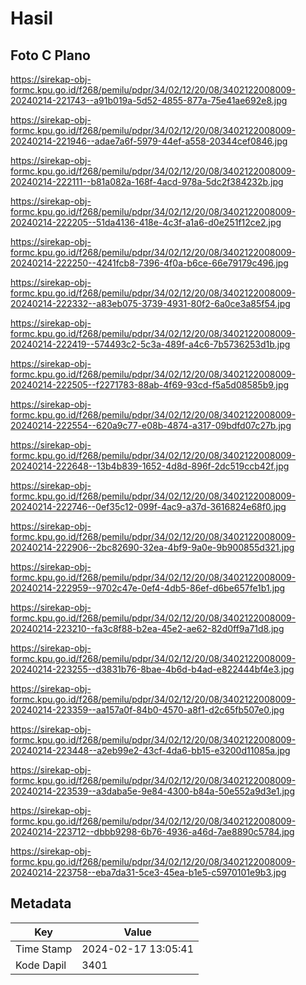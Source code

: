 # Hasil

## Foto C Plano

https://sirekap-obj-formc.kpu.go.id/f268/pemilu/pdpr/34/02/12/20/08/3402122008009-20240214-221743--a91b019a-5d52-4855-877a-75e41ae692e8.jpg

https://sirekap-obj-formc.kpu.go.id/f268/pemilu/pdpr/34/02/12/20/08/3402122008009-20240214-221946--adae7a6f-5979-44ef-a558-20344cef0846.jpg

https://sirekap-obj-formc.kpu.go.id/f268/pemilu/pdpr/34/02/12/20/08/3402122008009-20240214-222111--b81a082a-168f-4acd-978a-5dc2f384232b.jpg

https://sirekap-obj-formc.kpu.go.id/f268/pemilu/pdpr/34/02/12/20/08/3402122008009-20240214-222205--51da4136-418e-4c3f-a1a6-d0e251f12ce2.jpg

https://sirekap-obj-formc.kpu.go.id/f268/pemilu/pdpr/34/02/12/20/08/3402122008009-20240214-222250--4241fcb8-7396-4f0a-b6ce-66e79179c496.jpg

https://sirekap-obj-formc.kpu.go.id/f268/pemilu/pdpr/34/02/12/20/08/3402122008009-20240214-222332--a83eb075-3739-4931-80f2-6a0ce3a85f54.jpg

https://sirekap-obj-formc.kpu.go.id/f268/pemilu/pdpr/34/02/12/20/08/3402122008009-20240214-222419--574493c2-5c3a-489f-a4c6-7b5736253d1b.jpg

https://sirekap-obj-formc.kpu.go.id/f268/pemilu/pdpr/34/02/12/20/08/3402122008009-20240214-222505--f2271783-88ab-4f69-93cd-f5a5d08585b9.jpg

https://sirekap-obj-formc.kpu.go.id/f268/pemilu/pdpr/34/02/12/20/08/3402122008009-20240214-222554--620a9c77-e08b-4874-a317-09bdfd07c27b.jpg

https://sirekap-obj-formc.kpu.go.id/f268/pemilu/pdpr/34/02/12/20/08/3402122008009-20240214-222648--13b4b839-1652-4d8d-896f-2dc519ccb42f.jpg

https://sirekap-obj-formc.kpu.go.id/f268/pemilu/pdpr/34/02/12/20/08/3402122008009-20240214-222746--0ef35c12-099f-4ac9-a37d-3616824e68f0.jpg

https://sirekap-obj-formc.kpu.go.id/f268/pemilu/pdpr/34/02/12/20/08/3402122008009-20240214-222906--2bc82690-32ea-4bf9-9a0e-9b900855d321.jpg

https://sirekap-obj-formc.kpu.go.id/f268/pemilu/pdpr/34/02/12/20/08/3402122008009-20240214-222959--9702c47e-0ef4-4db5-86ef-d6be657fe1b1.jpg

https://sirekap-obj-formc.kpu.go.id/f268/pemilu/pdpr/34/02/12/20/08/3402122008009-20240214-223210--fa3c8f88-b2ea-45e2-ae62-82d0ff9a71d8.jpg

https://sirekap-obj-formc.kpu.go.id/f268/pemilu/pdpr/34/02/12/20/08/3402122008009-20240214-223255--d3831b76-8bae-4b6d-b4ad-e822444bf4e3.jpg

https://sirekap-obj-formc.kpu.go.id/f268/pemilu/pdpr/34/02/12/20/08/3402122008009-20240214-223359--aa157a0f-84b0-4570-a8f1-d2c65fb507e0.jpg

https://sirekap-obj-formc.kpu.go.id/f268/pemilu/pdpr/34/02/12/20/08/3402122008009-20240214-223448--a2eb99e2-43cf-4da6-bb15-e3200d11085a.jpg

https://sirekap-obj-formc.kpu.go.id/f268/pemilu/pdpr/34/02/12/20/08/3402122008009-20240214-223539--a3daba5e-9e84-4300-b84a-50e552a9d3e1.jpg

https://sirekap-obj-formc.kpu.go.id/f268/pemilu/pdpr/34/02/12/20/08/3402122008009-20240214-223712--dbbb9298-6b76-4936-a46d-7ae8890c5784.jpg

https://sirekap-obj-formc.kpu.go.id/f268/pemilu/pdpr/34/02/12/20/08/3402122008009-20240214-223758--eba7da31-5ce3-45ea-b1e5-c5970101e9b3.jpg


## Metadata

| Key        | Value               |
| ---------- | ------------------- |
| Time Stamp | 2024-02-17 13:05:41 |
| Kode Dapil | 3401                |



